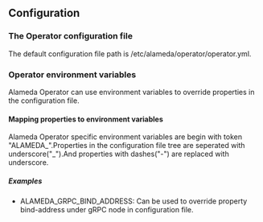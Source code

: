 ## Configuration

### The Operator configuration file
The default configuration file path is /etc/alameda/operator/operator.yml.

### Operator environment variables
Alameda Operator can use environment variables to override properties in the configuration file.

#### Mapping properties to environment variables
Alameda Operator specific environment variables are begin with token "ALAMEDA_".Properties in the configuration file tree are seperated with underscore("_").And properties with dashes("-") are replaced with underscore.

##### Examples
* ALAMEDA_GRPC_BIND_ADDRESS: Can be used to override property bind-address under gRPC node in configuration file.
